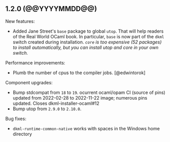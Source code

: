 ## 1.2.0 (@@YYYYMMDD@@)

New features:
* Added Jane Street's `base` package to global `utop`. That will help readers of
  the Real World OCaml book. In particular, `base` is now part of the `dkml`
  switch created during installation. *`core` is too expensive (52 packages)
  to install automatically, but you can install utop and core in your own
  switch.*

Performance improvements:
* Plumb the number of cpus to the compiler jobs. [@edwintorok]

Component upgrades:
* Bump stdcompat from `18` to `19`. ocurrent ocaml/opam CI (source of pins)
  updated from 2022-02-28 to 2022-11-22 image; numerous pins updated.
  Closes dkml-installer-ocaml#12
* Bump utop from `2.9.0` to `2.10.0`.

Bug fixes:
* `dkml-runtime-common-native` works with spaces in the Windows home directory
